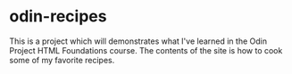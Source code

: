 # odin-recipes

This is a project which will demonstrates what I've learned in the Odin Project HTML Foundations course.
The contents of the site is how to cook some of my favorite recipes.

